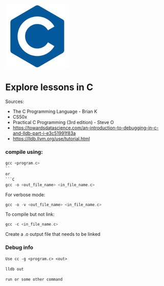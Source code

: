 
<img src="c_plain_logo.png" alt="C logo" width="200" height="200">

#  Explore lessons in C  
Sources: 
- The C Programming Language - Brian K
- CS50x
- Practical C Programming (3rd edition) - Steve O
- https://towardsdatascience.com/an-introduction-to-debugging-in-c-and-lldb-part-i-e3c51991f83a
- https://lldb.llvm.org/use/tutorial.html


### compile using:
```C
gcc <program.c>
``
or
```C
gcc -o <out_file_name> <in_file_name.c>
```
For verbose mode:
```C
gcc -o -v <out_file_name> <in_file_name.c>
```
To compile but not link:
```C
gcc -c <in_file_name.c>
```
Create a .o output file that needs to be linked  


### Debug info
```
Use cc -g <program.c> <out>

lldb out

run or some other command
```